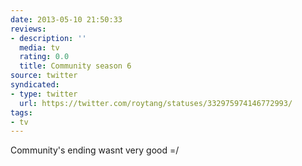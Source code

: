 ```yaml
---
date: 2013-05-10 21:50:33
reviews:
- description: ''
  media: tv
  rating: 0.0
  title: Community season 6
source: twitter
syndicated:
- type: twitter
  url: https://twitter.com/roytang/statuses/332975974146772993/
tags:
- tv
---
```


Community's ending wasnt very good =/